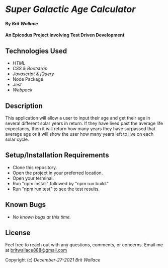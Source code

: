 # _Super Galactic Age Calculator_

#### By _**Brit Wallace**_

#### An Epicodus Project involving Test Driven Development 

## Technologies Used

* _HTML_
* _CSS & Bootstrap_
* _Javascript & jQuery_
* Node Package
* _Jest_
* _Webpack_

## Description

This application will allow a user to input their age and get their age in several different solar years in return.  If they have lived past the average life expectancy, then it will return how many years they have surpassed that average age or it will show the user how many years left to live on each solar cycle. 

## Setup/Installation Requirements

* Clone this repository.
* Open the project in your preferred location.
* Open your terminal.
* Run "npm install" followed by "npm run build."
* Run "npm run test" to see the test results.


## Known Bugs

* _No known bugs at this time._


## License

Feel free to reach out with any questions, comments, or concerns. Email me at britwallace888@gmail.com 


Copyright (c) _December-27-2021_ _Brit Wallace_